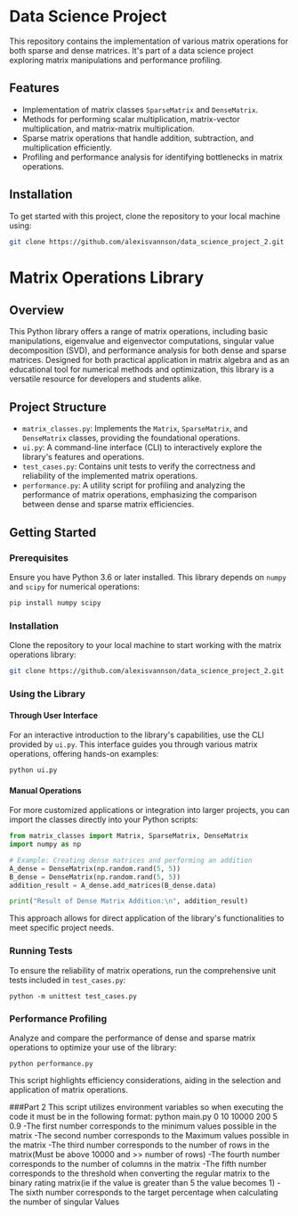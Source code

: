 # Data Science Project 

This repository contains the implementation of various matrix operations for both sparse and dense matrices. It's part of a data science project exploring matrix manipulations and performance profiling.

## Features

- Implementation of matrix classes `SparseMatrix` and `DenseMatrix`.
- Methods for performing scalar multiplication, matrix-vector multiplication, and matrix-matrix multiplication.
- Sparse matrix operations that handle addition, subtraction, and multiplication efficiently.
- Profiling and performance analysis for identifying bottlenecks in matrix operations.

## Installation

To get started with this project, clone the repository to your local machine using:

```sh
git clone https://github.com/alexisvannson/data_science_project_2.git
```
# Matrix Operations Library

## Overview

This Python library offers a range of matrix operations, including basic manipulations, eigenvalue and eigenvector computations, singular value decomposition (SVD), and performance analysis for both dense and sparse matrices. Designed for both practical application in matrix algebra and as an educational tool for numerical methods and optimization, this library is a versatile resource for developers and students alike.

## Project Structure

- `matrix_classes.py`: Implements the `Matrix`, `SparseMatrix`, and `DenseMatrix` classes, providing the foundational operations.
- `ui.py`: A command-line interface (CLI) to interactively explore the library's features and operations.
- `test_cases.py`: Contains unit tests to verify the correctness and reliability of the implemented matrix operations.
- `performance.py`: A utility script for profiling and analyzing the performance of matrix operations, emphasizing the comparison between dense and sparse matrix efficiencies.

## Getting Started

### Prerequisites

Ensure you have Python 3.6 or later installed. This library depends on `numpy` and `scipy` for numerical operations:

```sh
pip install numpy scipy
```

### Installation

Clone the repository to your local machine to start working with the matrix operations library:

```sh
git clone https://github.com/alexisvannson/data_science_project_2.git
```

### Using the Library

#### Through User Interface

For an interactive introduction to the library's capabilities, use the CLI provided by `ui.py`. This interface guides you through various matrix operations, offering hands-on examples:

```sh
python ui.py
```

#### Manual Operations

For more customized applications or integration into larger projects, you can import the classes directly into your Python scripts:

``` python
from matrix_classes import Matrix, SparseMatrix, DenseMatrix
import numpy as np

# Example: Creating dense matrices and performing an addition
A_dense = DenseMatrix(np.random.rand(5, 5))
B_dense = DenseMatrix(np.random.rand(5, 5))
addition_result = A_dense.add_matrices(B_dense.data)

print("Result of Dense Matrix Addition:\n", addition_result)
```

This approach allows for direct application of the library's functionalities to meet specific project needs.

### Running Tests

To ensure the reliability of matrix operations, run the comprehensive unit tests included in `test_cases.py`:

```
python -m unittest test_cases.py
```

### Performance Profiling

Analyze and compare the performance of dense and sparse matrix operations to optimize your use of the library:

```
python performance.py
```

This script highlights efficiency considerations, aiding in the selection and application of matrix operations.

###Part 2
This script utilizes environment variables so when executing the code it must be in the following format:
python main.py 0 10 10000 200 5 0.9
-The first number corresponds to the minimum values possible in the matrix
-The second number corresponds to the Maximum values possible in the matrix
-The third number corresponds to the number of rows in the matrix(Must be above 10000 and >> number of rows)
-The fourth number corresponds to the number of columns in the matrix
-The fifth number corresponds to the threshold when converting the regular matrix to the binary rating matrix(ie if the value is greater than 5 the value becomes 1)
-The sixth number corresponds to the target percentage when calculating the number of singular Values
